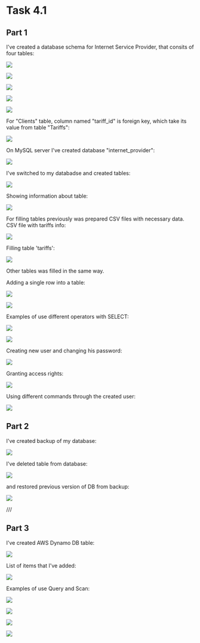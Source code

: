 # Task 4.1

## Part 1

I've created a database schema for Internet Service Provider, that consits of four tables:

![](./images/image1.png)

![](./images/image2.png)

![](./images/image3.png)

![](./images/image4.png)

![](./images/image5.png)

For "Clients" table, column named "tariff_id" is foreign key, which take its value from table "Tariffs":

![](./images/image6.png)

On MySQL server I've created database "internet_provider":

![](./images/image7.png)

I've switched to my databadse and created tables:

![](./images/image8.png)

Showing information about table:

![](./images/image9.png)

For filling tables previously was prepared CSV files with necessary data.
CSV file with tariffs info:

![](./images/image10.png)

Filling table 'tariffs':

![](./images/image11.png)

Other tables was filled in the same way.

Adding a single row into a table:

![](./images/image12.png)

![](./images/image13.png)

Examples of use different operators with SELECT:

![](./images/image14.png)

![](./images/image15.png)

Creating new user and changing his password:

![](./images/image16.png)

Granting access rights:

![](./images/image17.png)

Using different commands through the created user:

![](./images/image18.png)

## Part 2

I've created backup of my database:

![](./images/image19.png)

I've deleted table from database:

![](./images/image20.png)

and restored previous version of DB from backup:

![](./images/image21.png)

///



## Part 3

I've created AWS Dynamo DB table:

![](./images/image30.png)

List of items that I've added:

![](./images/image31.png)

Examples of use Query and Scan:

![](./images/image32.png)

![](./images/image33.png)

![](./images/image34.png)

![](./images/image35.png)